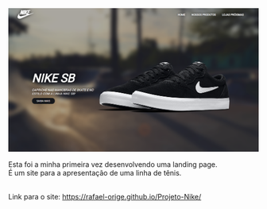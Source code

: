 <img src="image.png" />

Esta foi a minha primeira vez desenvolvendo uma landing page.<br />
É um site para a apresentação de uma linha de tênis.<br /><br />

Link para o site: https://rafael-orige.github.io/Projeto-Nike/
